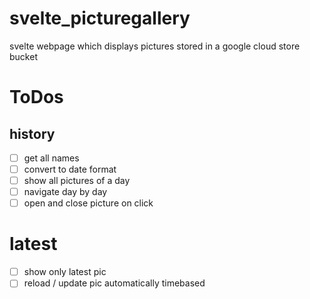 # svelte_picturegallery
svelte webpage which displays pictures stored in a google cloud store bucket

# ToDos
## history
- [ ] get all names 
- [ ] convert to date format
- [ ] show all pictures of a day
- [ ] navigate day by day
- [ ] open and close picture on click

# latest
- [ ] show only latest pic
- [ ] reload / update pic automatically timebased 